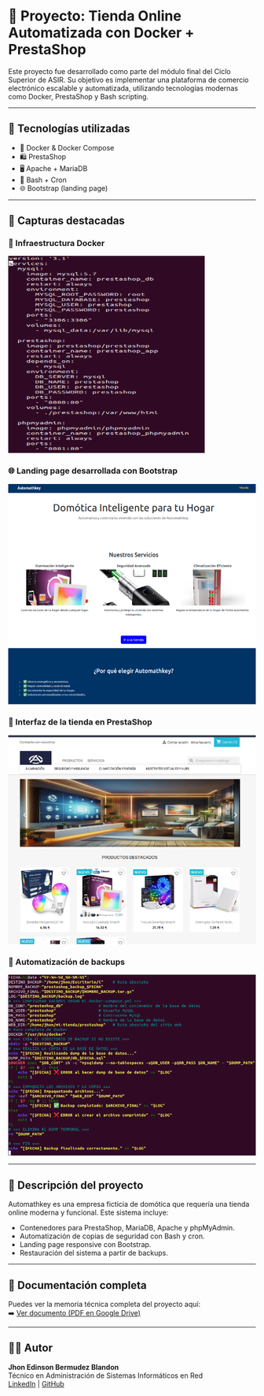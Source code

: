 # 🛒 Proyecto: Tienda Online Automatizada con Docker + PrestaShop

Este proyecto fue desarrollado como parte del módulo final del Ciclo Superior de ASIR. Su objetivo es implementar una plataforma de comercio electrónico escalable y automatizada, utilizando tecnologías modernas como Docker, PrestaShop y Bash scripting.

---

## 🚀 Tecnologías utilizadas

- 🐳 Docker & Docker Compose
- 🛍️ PrestaShop
- 🖥️ Apache + MariaDB
- 📜 Bash + Cron
- 🌐 Bootstrap (landing page)

---

## 📸 Capturas destacadas

### 🔧 Infraestructura Docker
<img src="Img/docker_compose.png" width="400" height="400">

### 🌐 Landing page desarrollada con Bootstrap
<img src="Img/Landing_page.png" width="600">

### 🛒 Interfaz de la tienda en PrestaShop
<img src="Img/shop.png" width="600">

### 💾 Automatización de backups
<img src="Img/script.png" width="600">

---

## 🧠 Descripción del proyecto

Automathkey es una empresa ficticia de domótica que requería una tienda online moderna y funcional. Este sistema incluye:

- Contenedores para PrestaShop, MariaDB, Apache y phpMyAdmin.
- Automatización de copias de seguridad con Bash y cron.
- Landing page responsive con Bootstrap.
- Restauración del sistema a partir de backups.

---

## 📄 Documentación completa

Puedes ver la memoria técnica completa del proyecto aquí:  
➡️ [Ver documento (PDF en Google Drive)](https://docs.google.com/document/d/1E7pOCnYzE9r1HPJGu_PJbKoeVVQ9rlQfb5D_WxGU61s/edit?usp=sharing)

---

## 👨‍💻 Autor

**Jhon Edinson Bermudez Blandon**  
Técnico en Administración de Sistemas Informáticos en Red  
[LinkedIn](https://www.linkedin.com/in/jhon-edinson-bermudez-blandon-980622349/) | [GitHub](https://github.com/Jhonn-SysAdmin-Dev-Junior)
